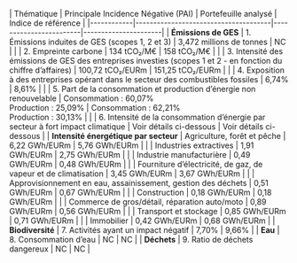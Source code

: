 | Thématique | Principale Incidence Négative (PAI) | Portefeuille analysé | Indice de référence | |------------|--------------------------------------|------------------------|----------------------| | **Émissions de GES** | 1. Émissions induites de GES (scopes 1, 2 et 3) | 3,472 millions de tonnes | NC | | | 2. Empreinte carbone | 134 tCO₂/M€ | 158 tCO₂/M€ | | | 3. Intensité des émissions de GES des entreprises investies (scopes 1 et 2 - en fonction du chiffre d’affaires) | 100,72 tCO₂/EURm | 151,25 tCO₂/EURm | | | 4. Exposition à des entreprises opérant dans le secteur des combustibles fossiles | 6,74% | 8,61% | | | 5. Part de la consommation et production d’énergie non renouvelable | Consommation : 60,07%<br>Production : 25,09% | Consommation : 62,21%<br>Production : 30,13% | | | 6. Intensité de la consommation d’énergie par secteur à fort impact climatique | Voir détails ci-dessous | Voir détails ci-dessous | | **Intensité énergétique par secteur** | Agriculture, forêt et pêche | 6,22 GWh/EURm | 5,76 GWh/EURm | | | Industries extractives | 1,91 GWh/EURm | 2,75 GWh/EURm | | | Industrie manufacturière | 0,49 GWh/EURm | 0,48 GWh/EURm | | | Fourniture d’électricité, de gaz, de vapeur et de climatisation | 3,45 GWh/EURm | 3,67 GWh/EURm | | | Approvisionnement en eau, assainissement, gestion des déchets | 0,51 GWh/EURm | 0,67 GWh/EURm | | | Construction | 0,18 GWh/EURm | 0,18 GWh/EURm | | | Commerce de gros/détail, réparation auto/moto | 0,89 GWh/EURm | 0,56 GWh/EURm | | | Transport et stockage | 0,85 GWh/EURm | 0,71 GWh/EURm | | | Immobilier | 0,42 GWh/EURm | 0,68 GWh/EURm | | **Biodiversité** | 7. Activités ayant un impact négatif | 7,70% | 9,66% | | **Eau** | 8. Consommation d’eau | NC | NC | | **Déchets** | 9. Ratio de déchets dangereux | NC | NC |
